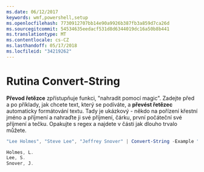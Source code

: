 ```yaml
---
ms.date: 06/12/2017
keywords: wmf,powershell,setup
ms.openlocfilehash: 7730912707bb14e90a9926b387fb3a859d7ca26d
ms.sourcegitcommit: 54534635eedacf531d8d6344019dc16a50b8b441
ms.translationtype: MT
ms.contentlocale: cs-CZ
ms.lasthandoff: 05/17/2018
ms.locfileid: "34219262"
---
```

# <a name="convert-string"></a>Rutina Convert-String
**Převod řetězce** zpřístupňuje funkci, "nahradit pomocí magic". Zadejte před a po příklady, jak chcete text, který se podíváte, a **převést řetězec** automaticky formátování textu. Tady je ukázkový - někdo na pořízení křestní jméno a příjmení a nahraďte ji své příjmení, čárku, první počáteční své příjmení a tečku. Opakujte s regex a najdete v části jak dlouho trvalo můžete.

```powershell
"Lee Holmes", "Steve Lee", "Jeffrey Snover" | Convert-String -Example "Bill Gates=Gates, B.","John Smith=Smith, J."

Holmes, L.
Lee, S.
Snover, J.
```
